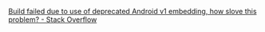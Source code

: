 [Build failed due to use of deprecated Android v1 embedding, how slove this problem? - Stack Overflow](https://stackoverflow.com/questions/71413851/build-failed-due-to-use-of-deprecated-android-v1-embedding-how-slove-this-probl)